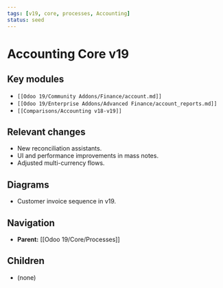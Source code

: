 ```yaml
---
tags: [v19, core, processes, Accounting]
status: seed
---
```

# Accounting Core v19

## Key modules
- `[[Odoo 19/Community Addons/Finance/account.md]]`
- `[[Odoo 19/Enterprise Addons/Advanced Finance/account_reports.md]]`
- `[[Comparisons/Accounting v18-v19]]`

## Relevant changes
- New reconciliation assistants.
- UI and performance improvements in mass notes.
- Adjusted multi-currency flows.

## Diagrams
- Customer invoice sequence in v19.







## Navigation
- **Parent:** [[Odoo 19/Core/Processes]]


## Children
- (none)